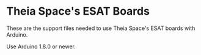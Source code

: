 # Theia Space's ESAT Boards

These are the support files needed to use Theia Space's ESAT boards with Arduino.

Use Arduino 1.8.0 or newer.
